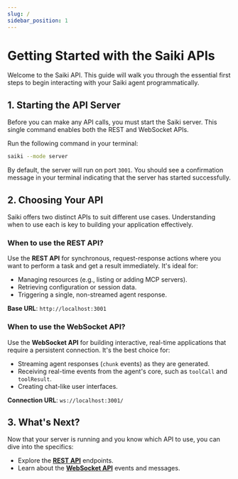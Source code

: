 ```yaml
---
slug: /
sidebar_position: 1
---
```


# Getting Started with the Saiki APIs

Welcome to the Saiki API. This guide will walk you through the essential first steps to begin interacting with your Saiki agent programmatically.

## 1. Starting the API Server

Before you can make any API calls, you must start the Saiki server. This single command enables both the REST and WebSocket APIs.

Run the following command in your terminal:

```bash
saiki --mode server
```

By default, the server will run on port `3001`. You should see a confirmation message in your terminal indicating that the server has started successfully.

## 2. Choosing Your API

Saiki offers two distinct APIs to suit different use cases. Understanding when to use each is key to building your application effectively.

### When to use the REST API?
Use the **REST API** for synchronous, request-response actions where you want to perform a task and get a result immediately. It's ideal for:
-   Managing resources (e.g., listing or adding MCP servers).
-   Retrieving configuration or session data.
-   Triggering a single, non-streamed agent response.

**Base URL**: `http://localhost:3001`

### When to use the WebSocket API?
Use the **WebSocket API** for building interactive, real-time applications that require a persistent connection. It's the best choice for:
-   Streaming agent responses (`chunk` events) as they are generated.
-   Receiving real-time events from the agent's core, such as `toolCall` and `toolResult`.
-   Creating chat-like user interfaces.

**Connection URL**: `ws://localhost:3001/`

## 3. What's Next?

Now that your server is running and you know which API to use, you can dive into the specifics:

-   Explore the **[REST API](./rest/conversation.md)** endpoints.
-   Learn about the **[WebSocket API](./websocket.md)** events and messages. 